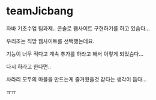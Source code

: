 # teamJicbang

자바 기초수업 팀과제.. 콘솔로 웹사이트 구현하기를 하고 있슴다...

우리조는 직방 웹사이트를 선택했는데요.

기능이 너무 적다고 계속 추가를 하라고 해서 이렇게 되었슴다...

다시 하라고 한다면..

차라리 모두의 마블을 만드는게 즐거웠을것 같다는 생각이 듬다...

ㅠㅠ
